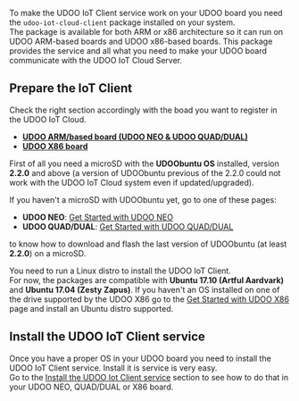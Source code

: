 To make the UDOO IoT Client service work on your UDOO board you need the `udoo-iot-cloud-client` package installed on your system.  
The package is available for both ARM or x86 architecture so it can run on UDOO ARM-based boards and UDOO x86-based boards.
This package provides the service and all what you need to make your UDOO board communicate with the UDOO IoT Cloud Server.

## Prepare the IoT Client

Check the right section accordingly with the boad you want to register in the UDOO IoT Cloud.

<div>
 <ul id="intro-examples" class="nav nav-tabs" role="tablist">
  <li role="presentation" class="active"><a href="#arm-example" aria-controls="arm" role="tab" data-toggle="tab"><b>UDOO ARM/based board (UDOO NEO & UDOO QUAD/DUAL)</b></a></li>
  <li role="presentation"><a href="#x86-example" aria-controls="x86" role="tab" data-toggle="tab"><b>UDOO X86 board</b></a></li>
 </ul>

 <div class="tab-content">
  <div role="tabpanel" class="tab-pane active" id="arm-example">

First of all you need a microSD with the **UDOObuntu OS** installed, version **2.2.0** and above (a version of UDOObuntu previous of the 2.2.0 could not work with the UDOO IoT Cloud system even if updated/upgraded).  

If you haven't a microSD with UDOObuntu yet, go to one of these pages:
* **UDOO NEO**: [Get Started with UDOO NEO](https://www.udoo.org/get-started-neo/)
* **UDOO QUAD/DUAL**: [Get Started with UDOO QUAD/DUAL](https://www.udoo.org/get-started-quaddual/)

to know how to download and flash the last version of UDOObuntu (at least **2.2.0**) on a microSD.

  </div>
  <div role="tabpanel" class="tab-pane" id="x86-example">

You need to run a Linux distro to install the UDOO IoT Client.  
For now, the packages are compatible with **Ubuntu 17.10 (Artful Aardvark)** and **Ubuntu 17.04 (Zesty Zapus)**.
If you haven't an OS installed on one of the drive supported by the UDOO X86 go to the [Get Started with UDOO X86](https://www.udoo.org/get-started-x86/) page and install an Ubuntu distro supported.

  </div>
 </div>
<script>
$('#intro-examples a').click(function (e) {
  e.preventDefault()
  $(this).tab('show')
})
</script>

## Install the UDOO IoT Client service

Once you have a proper OS in your UDOO board you need to install the UDOO IoT Client service. Install it is service is very easy.  
Go to the [Install the UDOO Iot Client service](!Install_the_UDOO_Iot_Client_service) section to see how to do that in your UDOO NEO, QUAD/DUAL or X86 board.
